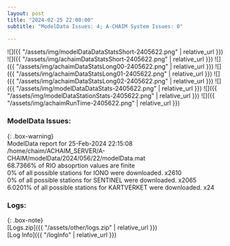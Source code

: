```yaml
---
layout: post
title: "2024-02-25 22:00:00"
subtitle: "ModelData Issues: 4; A-CHAIM System Issues: 0"

---
```


![]({{ "/assets/img/modelDataDataStatsShort-2405622.png" | relative_url }})
![]({{ "/assets/img/achaimDataStatsShort-2405622.png" | relative_url }})
![]({{ "/assets/img/achaimDataStatsLong00-2405622.png" | relative_url }})
![]({{ "/assets/img/achaimDataStatsLong01-2405622.png" | relative_url }})
![]({{ "/assets/img/achaimDataStatsLong02-2405622.png" | relative_url }})
![]({{ "/assets/img/modelDataDataStats-2405622.png" | relative_url }})
![]({{ "/assets/img/modelDataStationStats-2405622.png" | relative_url }})
![]({{ "/assets/img/achaimRunTime-2405622.png" | relative_url }})


### ModelData Issues:  
  
{: .box-warning}  
 ModelData report for 25-Feb-2024 22:15:08   
 /home/chaim/ACHAIM_SERVER/A-CHAIM/modelData/2024/056/22/modelData.mat   
 68.7366% of RIO absoprtion values are finite   
 0% of all possible stations for IONO were downloaded. x2610   
 0% of all possible stations for SENTINEL were downloaded. x2065   
 6.0201% of all possible stations for KARTVERKET were downloaded. x24   
  


### Logs:  
  
{: .box-note}  
[Logs.zip]({{ "/assets/other/logs.zip" | relative_url }})  
[Log Info]({{ "/logInfo" | relative_url }})  
